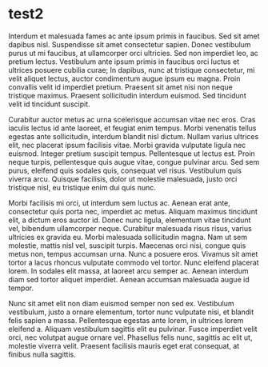 # test2

Interdum et malesuada fames ac ante ipsum primis in faucibus. Sed sit amet dapibus nisl. Suspendisse sit amet consectetur sapien. Donec vestibulum purus ut mi faucibus, at ullamcorper orci ultricies. Sed non imperdiet leo, ac pretium lectus. Vestibulum ante ipsum primis in faucibus orci luctus et ultrices posuere cubilia curae; In dapibus, nunc at tristique consectetur, mi velit aliquet lectus, auctor condimentum augue ipsum eu magna. Proin convallis velit id imperdiet pretium. Praesent sit amet nisi non neque tristique maximus. Praesent sollicitudin interdum euismod. Sed tincidunt velit id tincidunt suscipit.

Curabitur auctor metus ac urna scelerisque accumsan vitae nec eros. Cras iaculis lectus id ante laoreet, et feugiat enim tempus. Morbi venenatis tellus egestas ante sollicitudin, interdum blandit nisl dictum. Nullam varius ultrices elit, nec placerat ipsum facilisis vitae. Morbi gravida vulputate ligula nec euismod. Integer pretium suscipit tempus. Pellentesque ut lectus est. Proin neque turpis, pellentesque quis augue vitae, congue pulvinar arcu. Sed sem purus, eleifend quis sodales quis, consequat vel risus. Vestibulum quis viverra arcu. Quisque facilisis, dolor ut molestie malesuada, justo orci tristique nisl, eu tristique enim dui quis nunc.

Morbi facilisis mi orci, ut interdum sem luctus ac. Aenean erat ante, consectetur quis porta nec, imperdiet ac metus. Aliquam maximus tincidunt elit, a dictum eros auctor id. Donec nunc ligula, elementum vitae tincidunt vel, bibendum ullamcorper neque. Curabitur malesuada risus risus, varius ultricies ex gravida eu. Morbi malesuada sollicitudin magna. Nam ut sem molestie, mattis nisl vel, suscipit turpis. Maecenas orci nisi, congue quis metus non, tempus accumsan urna. Nunc a posuere eros. Vivamus sit amet tortor a lacus rhoncus vulputate commodo vel tortor. Nunc eleifend placerat lorem. In sodales elit massa, at laoreet arcu semper ac. Aenean interdum diam sed tortor aliquet imperdiet. Aenean accumsan malesuada augue id tempor.

Nunc sit amet elit non diam euismod semper non sed ex. Vestibulum vestibulum, justo a ornare elementum, tortor nunc vulputate nisi, et blandit felis sapien a massa. Pellentesque egestas ante lorem, in ultrices lorem eleifend a. Aliquam vestibulum sagittis elit eu pulvinar. Fusce imperdiet velit orci, nec volutpat augue ornare vel. Phasellus felis nunc, sagittis ac elit ut, molestie viverra velit. Praesent facilisis mauris eget erat consequat, at finibus nulla sagittis.

